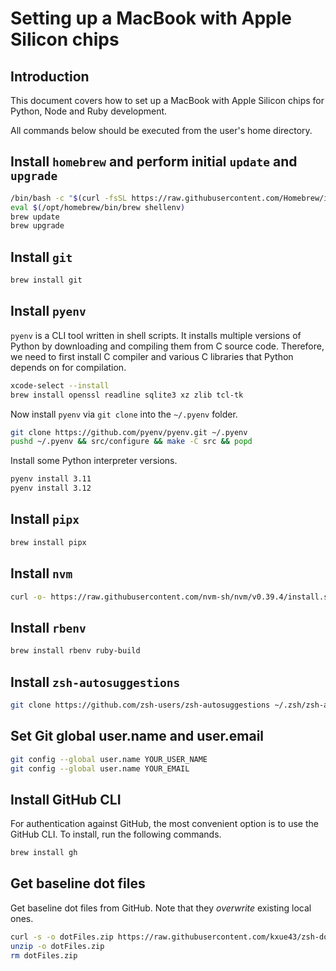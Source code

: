 # Setting up a MacBook with Apple Silicon chips

## Introduction

This document covers how to set up a MacBook with Apple Silicon chips for Python, Node and Ruby development.

All commands below should be executed from the user's home directory.

## Install `homebrew` and perform initial `update` and `upgrade`

```bash
/bin/bash -c "$(curl -fsSL https://raw.githubusercontent.com/Homebrew/install/HEAD/install.sh)"
eval $(/opt/homebrew/bin/brew shellenv)
brew update
brew upgrade
```

## Install `git`

```bash
brew install git
```

## Install `pyenv`

`pyenv` is a CLI tool written in shell scripts. It installs multiple versions of Python by downloading and
compiling them from C source code. Therefore, we need to first install C compiler and various C libraries
that Python depends on for compilation.

```bash
xcode-select --install
brew install openssl readline sqlite3 xz zlib tcl-tk
```

Now install `pyenv` via `git clone` into the `~/.pyenv` folder.

```bash
git clone https://github.com/pyenv/pyenv.git ~/.pyenv
pushd ~/.pyenv && src/configure && make -C src && popd
```

Install some Python interpreter versions.

```bash
pyenv install 3.11
pyenv install 3.12
```

## Install `pipx`

```bash
brew install pipx
```

## Install `nvm`

```bash
curl -o- https://raw.githubusercontent.com/nvm-sh/nvm/v0.39.4/install.sh | bash
```

## Install `rbenv`

```bash
brew install rbenv ruby-build
```

## Install `zsh-autosuggestions`

```bash
git clone https://github.com/zsh-users/zsh-autosuggestions ~/.zsh/zsh-autosuggestions
```

## Set Git global user.name and user.email

```bash
git config --global user.name YOUR_USER_NAME
git config --global user.name YOUR_EMAIL
```

## Install GitHub CLI

For authentication against GitHub, the most convenient option is to use the GitHub CLI. To install, run the
following commands.

```bash
brew install gh
```

## Get baseline dot files

Get baseline dot files from GitHub. Note that they _overwrite_ existing local ones.

```bash
curl -s -o dotFiles.zip https://raw.githubusercontent.com/kxue43/zsh-dot-files/mac-arm64/dotFiles.zip
unzip -o dotFiles.zip
rm dotFiles.zip
```
